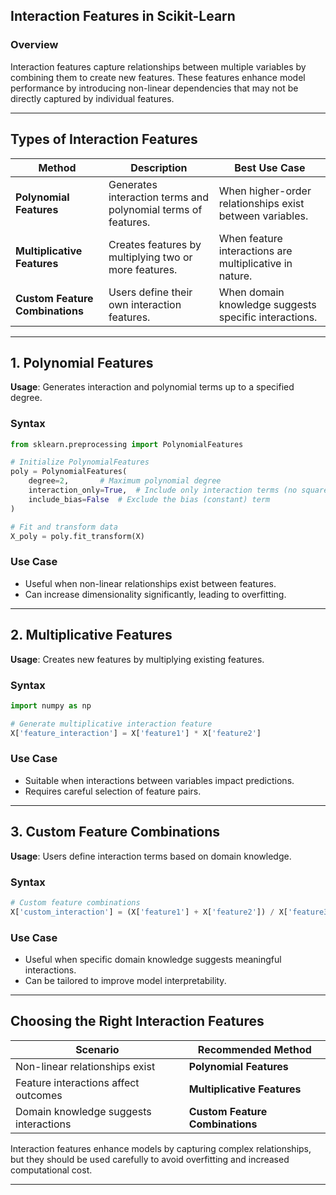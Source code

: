 ## **Interaction Features in Scikit-Learn**  

### **Overview**  
Interaction features capture relationships between multiple variables by combining them to create new features. These features enhance model performance by introducing non-linear dependencies that may not be directly captured by individual features.  

---

## **Types of Interaction Features**  

| **Method** | **Description** | **Best Use Case** |
|------------|---------------|--------------------|
| **Polynomial Features** | Generates interaction terms and polynomial terms of features. | When higher-order relationships exist between variables. |
| **Multiplicative Features** | Creates features by multiplying two or more features. | When feature interactions are multiplicative in nature. |
| **Custom Feature Combinations** | Users define their own interaction features. | When domain knowledge suggests specific interactions. |

---

## **1. Polynomial Features**  
**Usage**: Generates interaction and polynomial terms up to a specified degree.  

### **Syntax**  
```python
from sklearn.preprocessing import PolynomialFeatures

# Initialize PolynomialFeatures
poly = PolynomialFeatures(
    degree=2,       # Maximum polynomial degree
    interaction_only=True,  # Include only interaction terms (no squared terms)
    include_bias=False  # Exclude the bias (constant) term
)

# Fit and transform data
X_poly = poly.fit_transform(X)
```

### **Use Case**  
- Useful when non-linear relationships exist between features.  
- Can increase dimensionality significantly, leading to overfitting.  

---

## **2. Multiplicative Features**  
**Usage**: Creates new features by multiplying existing features.  

### **Syntax**  
```python
import numpy as np

# Generate multiplicative interaction feature
X['feature_interaction'] = X['feature1'] * X['feature2']
```

### **Use Case**  
- Suitable when interactions between variables impact predictions.  
- Requires careful selection of feature pairs.  

---

## **3. Custom Feature Combinations**  
**Usage**: Users define interaction terms based on domain knowledge.  

### **Syntax**  
```python
# Custom feature combinations
X['custom_interaction'] = (X['feature1'] + X['feature2']) / X['feature3']
```

### **Use Case**  
- Useful when specific domain knowledge suggests meaningful interactions.  
- Can be tailored to improve model interpretability.  

---

## **Choosing the Right Interaction Features**  

| **Scenario** | **Recommended Method** |
|-------------|------------------------|
| Non-linear relationships exist | **Polynomial Features** |
| Feature interactions affect outcomes | **Multiplicative Features** |
| Domain knowledge suggests interactions | **Custom Feature Combinations** |

Interaction features enhance models by capturing complex relationships, but they should be used carefully to avoid overfitting and increased computational cost.

---